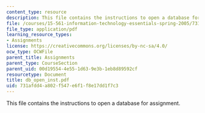 ```yaml
---
content_type: resource
description: This file contains the instructions to open a database for assignment.
file: /courses/15-561-information-technology-essentials-spring-2005/731afdd4a802f547e6f1f8e17dd1f7c3_db_open_inst.pdf
file_type: application/pdf
learning_resource_types:
- Assignments
license: https://creativecommons.org/licenses/by-nc-sa/4.0/
ocw_type: OCWFile
parent_title: Assignments
parent_type: CourseSection
parent_uid: 00d19554-4e55-1d63-9e3b-1eb8d89592cf
resourcetype: Document
title: db_open_inst.pdf
uid: 731afdd4-a802-f547-e6f1-f8e17dd1f7c3
---
```

This file contains the instructions to open a database for assignment.